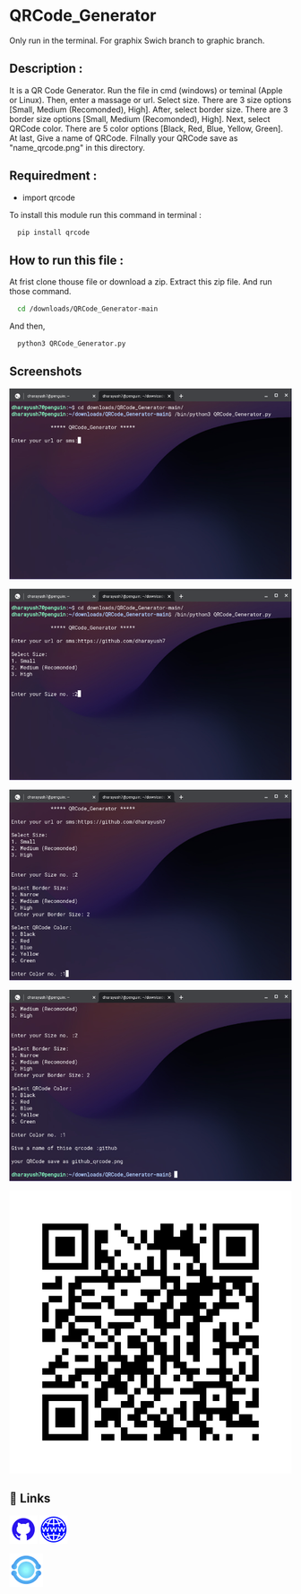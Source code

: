 
# QRCode_Generator

Only run in the terminal. For graphix Swich branch to graphic branch.


## Description :

It is a QR Code Generator. Run the file in cmd (windows) or teminal (Apple or Linux).  Then, enter a massage or url. Select size. There are 3 size options [Small, Medium (Recomonded), High]. After, select border size. There are 3 border size options [Small, Medium (Recomonded), High]. Next, select QRCode color. There are 5 color options [Black, Red, Blue, Yellow, Green]. At last, Give a name of QRCode. Filnally your QRCode save as "name_qrcode.png" in this directory.


##  Requiredment :

- import qrcode

To install this module run this command in terminal :

```bash
  pip install qrcode
```

## How to run this file :

At frist clone thouse file or download a zip. Extract this zip file.
And run those command. 

```bash
  cd /downloads/QRCode_Generator-main
```
And then, 

```bash
  python3 QRCode_Generator.py
```



## Screenshots

![App Screenshot](https://github.com/dharayush7/pyimage/blob/image/QRCode_Generator/image1.png?raw=true)

![App Screenshot](https://github.com/dharayush7/pyimage/blob/image/QRCode_Generator/image2.png?raw=true)

![App Screenshot](https://github.com/dharayush7/pyimage/blob/image/QRCode_Generator/image3.png?raw=true)

![App Screenshot](https://github.com/dharayush7/pyimage/blob/image/QRCode_Generator/image4.png?raw=true)

![App Screenshot](https://github.com/dharayush7/pyimage/blob/image/QRCode_Generator/image5.png?raw=true)




## 🔗 Links

[![github](https://github.com/dharayush7/pyimage/blob/image/Icons/github.png?raw=true)](https://github.com/dharayush7)
[![website](https://github.com/dharayush7/pyimage/blob/image/Icons/website.png?raw=true)](https://www.linkedin.com/)

 
  
![Logo](https://github.com/dharayush7/pyimage/blob/image/Icons/logo.png?raw=truehttps://github.com/dharayush7/pyimage/blob/main/Icons/website.png?raw=true)

